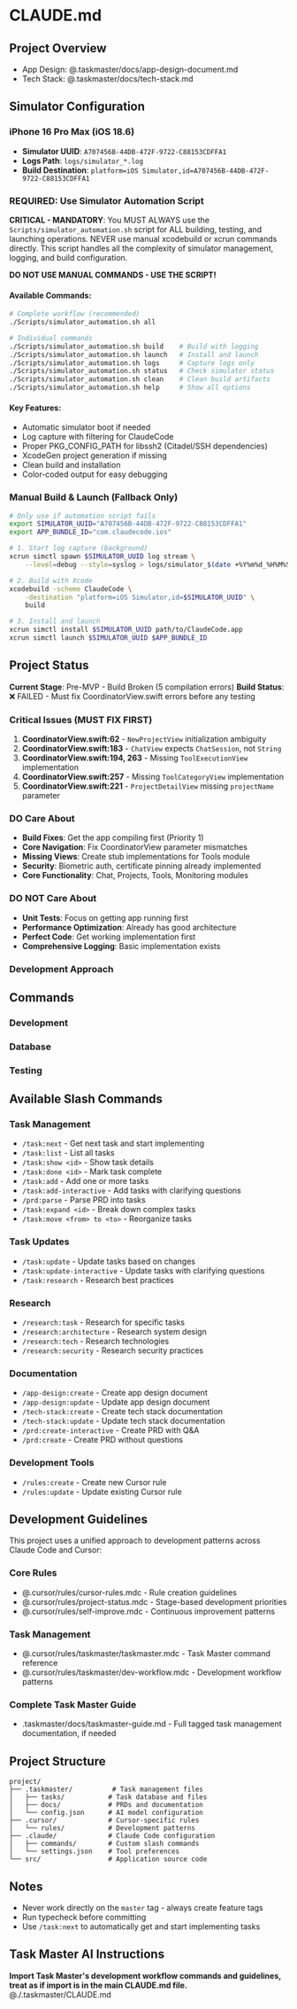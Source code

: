 # CLAUDE.md

## Project Overview

<!-- Run /app-design:create to generate app design document -->
<!-- Run /tech-stack:create to generate tech stack documentation -->

- App Design: @.taskmaster/docs/app-design-document.md
- Tech Stack: @.taskmaster/docs/tech-stack.md

## Simulator Configuration

### iPhone 16 Pro Max (iOS 18.6)
- **Simulator UUID**: `A707456B-44DB-472F-9722-C88153CDFFA1`
- **Logs Path**: `logs/simulator_*.log`
- **Build Destination**: `platform=iOS Simulator,id=A707456B-44DB-472F-9722-C88153CDFFA1`

### REQUIRED: Use Simulator Automation Script
**CRITICAL - MANDATORY**: You MUST ALWAYS use the `Scripts/simulator_automation.sh` script for ALL building, testing, and launching operations. NEVER use manual xcodebuild or xcrun commands directly. This script handles all the complexity of simulator management, logging, and build configuration.

**DO NOT USE MANUAL COMMANDS - USE THE SCRIPT!**

#### Available Commands:
```bash
# Complete workflow (recommended)
./Scripts/simulator_automation.sh all

# Individual commands
./Scripts/simulator_automation.sh build    # Build with logging
./Scripts/simulator_automation.sh launch   # Install and launch
./Scripts/simulator_automation.sh logs     # Capture logs only
./Scripts/simulator_automation.sh status   # Check simulator status
./Scripts/simulator_automation.sh clean    # Clean build artifacts
./Scripts/simulator_automation.sh help     # Show all options
```

#### Key Features:
- Automatic simulator boot if needed
- Log capture with filtering for ClaudeCode
- Proper PKG_CONFIG_PATH for libssh2 (Citadel/SSH dependencies)
- XcodeGen project generation if missing
- Clean build and installation
- Color-coded output for easy debugging

### Manual Build & Launch (Fallback Only)
```bash
# Only use if automation script fails
export SIMULATOR_UUID="A707456B-44DB-472F-9722-C88153CDFFA1"
export APP_BUNDLE_ID="com.claudecode.ios"

# 1. Start log capture (background)
xcrun simctl spawn $SIMULATOR_UUID log stream \
    --level=debug --style=syslog > logs/simulator_$(date +%Y%m%d_%H%M%S).log 2>&1 &

# 2. Build with Xcode
xcodebuild -scheme ClaudeCode \
    -destination "platform=iOS Simulator,id=$SIMULATOR_UUID" \
    build

# 3. Install and launch
xcrun simctl install $SIMULATOR_UUID path/to/ClaudeCode.app
xcrun simctl launch $SIMULATOR_UUID $APP_BUNDLE_ID
```

## Project Status

**Current Stage**: Pre-MVP - Build Broken (5 compilation errors)
**Build Status**: ❌ FAILED - Must fix CoordinatorView.swift errors before any testing

### Critical Issues (MUST FIX FIRST)
1. **CoordinatorView.swift:62** - `NewProjectView` initialization ambiguity
2. **CoordinatorView.swift:183** - `ChatView` expects `ChatSession`, not `String`
3. **CoordinatorView.swift:194, 263** - Missing `ToolExecutionView` implementation
4. **CoordinatorView.swift:257** - Missing `ToolCategoryView` implementation  
5. **CoordinatorView.swift:221** - `ProjectDetailView` missing `projectName` parameter

### DO Care About

- **Build Fixes**: Get the app compiling first (Priority 1)
- **Core Navigation**: Fix CoordinatorView parameter mismatches
- **Missing Views**: Create stub implementations for Tools module
- **Security**: Biometric auth, certificate pinning already implemented
- **Core Functionality**: Chat, Projects, Tools, Monitoring modules

### DO NOT Care About

- **Unit Tests**: Focus on getting app running first
- **Performance Optimization**: Already has good architecture
- **Perfect Code**: Get working implementation first
- **Comprehensive Logging**: Basic implementation exists

### Development Approach

<!-- - **Focus**: Ship working features quickly
- **Iterate**: Get user feedback early and often
- **Refactor**: Clean up after validation, not before -->

## Commands

### Development

<!-- - `pnpm typecheck` - Run TypeScript type checking (must pass without errors)
- `pnpm lint` - Run ESLint
- `pnpm format` - Format code with Prettier -->

### Database

<!-- - `pnpm db:generate` - Generate Prisma client from schema
- `pnpm db:push` - Push schema changes to database
- `pnpm db:seed` - Seed database with initial data -->

### Testing

<!-- - `pnpm test` - Run unit tests
- `pnpm test:e2e` - Run end-to-end tests -->

## Available Slash Commands

### Task Management

- `/task:next` - Get next task and start implementing
- `/task:list` - List all tasks
- `/task:show <id>` - Show task details
- `/task:done <id>` - Mark task complete
- `/task:add` - Add one or more tasks
- `/task:add-interactive` - Add tasks with clarifying questions
- `/prd:parse` - Parse PRD into tasks
- `/task:expand <id>` - Break down complex tasks
- `/task:move <from> to <to>` - Reorganize tasks

### Task Updates

- `/task:update` - Update tasks based on changes
- `/task:update-interactive` - Update tasks with clarifying questions
- `/task:research` - Research best practices

### Research

- `/research:task` - Research for specific tasks
- `/research:architecture` - Research system design
- `/research:tech` - Research technologies
- `/research:security` - Research security practices

### Documentation

- `/app-design:create` - Create app design document
- `/app-design:update` - Update app design document
- `/tech-stack:create` - Create tech stack documentation
- `/tech-stack:update` - Update tech stack documentation
- `/prd:create-interactive` - Create PRD with Q&A
- `/prd:create` - Create PRD without questions

### Development Tools

- `/rules:create` - Create new Cursor rule
- `/rules:update` - Update existing Cursor rule

## Development Guidelines

This project uses a unified approach to development patterns across Claude Code and Cursor:

### Core Rules

- @.cursor/rules/cursor-rules.mdc - Rule creation guidelines
- @.cursor/rules/project-status.mdc - Stage-based development priorities
- @.cursor/rules/self-improve.mdc - Continuous improvement patterns

### Task Management

- @.cursor/rules/taskmaster/taskmaster.mdc - Task Master command reference
- @.cursor/rules/taskmaster/dev-workflow.mdc - Development workflow patterns

### Complete Task Master Guide

- .taskmaster/docs/taskmaster-guide.md - Full tagged task management documentation, if needed

## Project Structure

```
project/
├── .taskmaster/          # Task management files
│   ├── tasks/           # Task database and files
│   ├── docs/            # PRDs and documentation
│   └── config.json      # AI model configuration
├── .cursor/             # Cursor-specific rules
│   └── rules/           # Development patterns
├── .claude/             # Claude Code configuration
│   ├── commands/        # Custom slash commands
│   └── settings.json    # Tool preferences
└── src/                 # Application source code
```

## Notes

- Never work directly on the `master` tag - always create feature tags
- Run typecheck before committing
- Use `/task:next` to automatically get and start implementing tasks

## Task Master AI Instructions
**Import Task Master's development workflow commands and guidelines, treat as if import is in the main CLAUDE.md file.**
@./.taskmaster/CLAUDE.md
